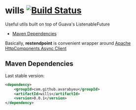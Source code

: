 # wills [![Build Status](https://travis-ci.org/avarabyeu/wills.svg?branch=master)](https://travis-ci.org/avarabyeu/wills)

Useful utils built on top of Guava's ListenableFuture


* [Maven Dependencies](#maven-dependencies)


Basically, **restendpoint** is convenient wrapper around 
[Apache HttpComponents Async Client](http://hc.apache.org/httpcomponents-asyncclient-4.0.x/)

## Maven Dependencies

Last stable version:
```xml
<dependency>
    <groupId>com.github.avarabyeu</groupId>
    <artifactId>wills</artifactId>
    <version>0.0.1</version>
</dependency>
```